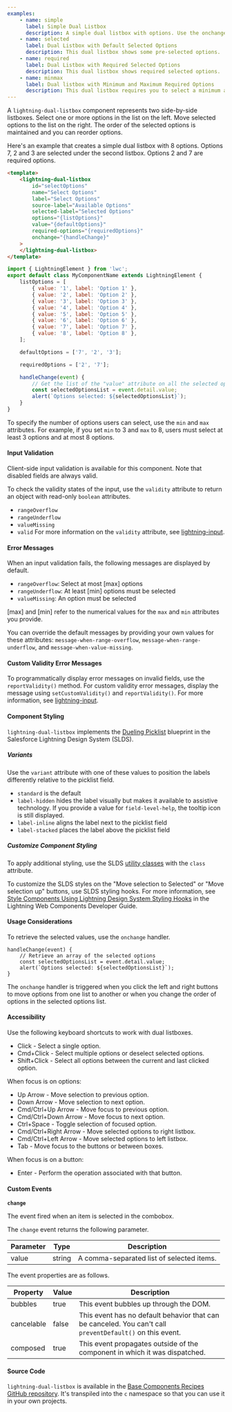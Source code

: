 ```yaml
---
examples:
    - name: simple
      label: Simple Dual Listbox
      description: A simple dual listbox with options. Use the onchange event handler to capture what's selected.
    - name: selected
      label: Dual Listbox with Default Selected Options
      description: This dual listbox shows some pre-selected options.
    - name: required
      label: Dual Listbox with Required Selected Options
      description: This dual listbox shows required selected options.
    - name: minmax
      label: Dual listbox with Minimum and Maximum Required Options
      description: This dual listbox requires you to select a minimum and maximum number of options.
---
```


A `lightning-dual-listbox` component represents two side-by-side listboxes.
Select one or more options in the list on the left. Move selected options to
the list on the right. The order of the selected options is maintained and you
can reorder options.

Here's an example that creates a simple dual listbox with 8 options. Options
7, 2 and 3 are selected under the second listbox. Options 2 and 7
are required options.

```html
<template>
    <lightning-dual-listbox
        id="selectOptions"
        name="Select Options"
        label="Select Options"
        source-label="Available Options"
        selected-label="Selected Options"
        options="{listOptions}"
        value="{defaultOptions}"
        required-options="{requiredOptions}"
        onchange="{handleChange}"
    >
    </lightning-dual-listbox>
</template>
```

```javascript
import { LightningElement } from 'lwc';
export default class MyComponentName extends LightningElement {
    listOptions = [
        { value: '1', label: 'Option 1' },
        { value: '2', label: 'Option 2' },
        { value: '3', label: 'Option 3' },
        { value: '4', label: 'Option 4' },
        { value: '5', label: 'Option 5' },
        { value: '6', label: 'Option 6' },
        { value: '7', label: 'Option 7' },
        { value: '8', label: 'Option 8' },
    ];

    defaultOptions = ['7', '2', '3'];

    requiredOptions = ['2', '7'];

    handleChange(event) {
        // Get the list of the "value" attribute on all the selected options
        const selectedOptionsList = event.detail.value;
        alert(`Options selected: ${selectedOptionsList}`);
    }
}
```

To specify the number of options users can select, use the `min` and `max`
attributes. For example, if you set `min` to 3 and `max` to 8, users must
select at least 3 options and at most 8 options.

#### Input Validation

Client-side input validation is available for this component. Note that disabled fields are always valid.

To check the validity states of the input, use the `validity` attribute to return an object with read-only `boolean` attributes.

-   `rangeOverflow`
-   `rangeUnderflow`
-   `valueMissing`
-   `valid`
    For more information on the `validity` attribute, see [lightning-input](bundle/lightning-input/documentation).

#### Error Messages

When an input validation fails, the following messages are displayed by default.

-   `rangeOverflow`: Select at most [max] options
-   `rangeUnderflow`: At least [min] options must be selected
-   `valueMissing`: An option must be selected

[max] and [min] refer to the numerical values for the `max` and `min` attributes you provide.

You can override the default messages by providing your own values for these attributes: `message-when-range-overflow`, `message-when-range-underflow`, and `message-when-value-missing`.

#### Custom Validity Error Messages

To programmatically display error messages on invalid fields, use the `reportValidity()` method. For custom validity error messages, display the message using `setCustomValidity()` and `reportValidity()`. For more information, see [lightning-input](bundle/lightning-input/documentation).

#### Component Styling

`lightning-dual-listbox` implements the [Dueling Picklist](https://www.lightningdesignsystem.com/components/dueling-picklist/) blueprint
in the Salesforce Lightning Design System (SLDS).

##### Variants

Use the `variant` attribute with one of these values to position the labels differently relative to the picklist field.

-   `standard` is the default
-   `label-hidden` hides the label visually but makes it available to assistive technology. If you provide a value for `field-level-help`, the tooltip icon is still displayed.
-   `label-inline` aligns the label next to the picklist field
-   `label-stacked` places the label above the picklist field

##### Customize Component Styling

To apply additional styling, use the SLDS [utility classes](https://www.lightningdesignsystem.com/utilities/alignment) with the `class` attribute.

To customize the SLDS styles on the "Move selection to Selected" or "Move selection up" buttons, use SLDS styling hooks. For more information, see [Style Components Using Lightning Design System Styling Hooks](docs/component-library/documentation/lwc/lwc.create_components_css_custom_properties) in the Lightning Web Components Developer Guide.

#### Usage Considerations

To retrieve the selected values, use the `onchange` handler.

```
handleChange(event) {
    // Retrieve an array of the selected options
    const selectedOptionsList = event.detail.value;
    alert(`Options selected: ${selectedOptionsList}`);
}
```

The `onchange` handler is triggered when you click the left and right buttons to
move options from one list to another or when you change the order of options
in the selected options list.

#### Accessibility

Use the following keyboard shortcuts to work with dual listboxes.

-   Click - Select a single option.
-   Cmd+Click - Select multiple options or deselect selected options.
-   Shift+Click - Select all options between the current and last clicked option.

When focus is on options:

-   Up Arrow - Move selection to previous option.
-   Down Arrow - Move selection to next option.
-   Cmd/Ctrl+Up Arrow - Move focus to previous option.
-   Cmd/Ctrl+Down Arrow - Move focus to next option.
-   Ctrl+Space - Toggle selection of focused option.
-   Cmd/Ctrl+Right Arrow - Move selected options to right listbox.
-   Cmd/Ctrl+Left Arrow - Move selected options to left listbox.
-   Tab - Move focus to the buttons or between boxes.

When focus is on a button:

-   Enter - Perform the operation associated with that button.

#### Custom Events

**`change`**

The event fired when an item is selected in the combobox.

The `change` event returns the following parameter.

| Parameter | Type   | Description                               |
| --------- | ------ | ----------------------------------------- |
| value     | string | A comma-separated list of selected items. |

The event properties are as follows.

| Property   | Value | Description                                                                                               |
| ---------- | ----- | --------------------------------------------------------------------------------------------------------- |
| bubbles    | true  | This event bubbles up through the DOM.                                                                    |
| cancelable | false | This event has no default behavior that can be canceled. You can't call `preventDefault()` on this event. |
| composed   | true  | This event propagates outside of the component in which it was dispatched.                                |

#### Source Code

`lightning-dual-listbox` is available in the [Base Components Recipes GitHub repository](https://github.com/salesforce/base-components-recipes#documentation). It's transpiled into the `c` namespace so that you can use it in your own projects.

